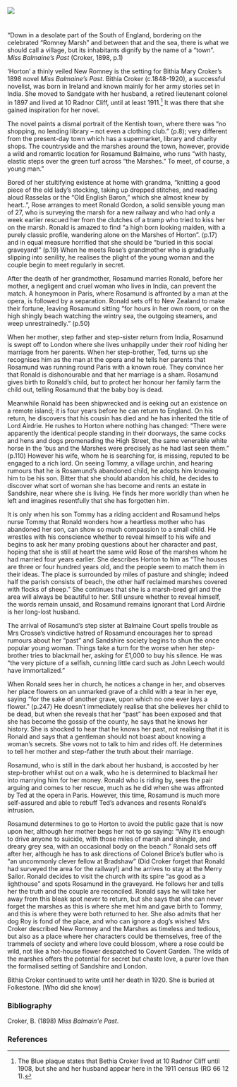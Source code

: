 <a href="https://dev.visual-essays.app"><img src="https://dev-visual-essays.netlify.app/images/ve-button.png"></a>
<param ve-config title="Miss Balmaine's Past by Bithia Croker" author="Michelle Crowther" layout="vtl" 
banner="/images/banners/19c.jpg">

<param ve-entity eid="Q1000312" aliases="Sandgate">
<param ve-entity eid="Q181071" aliases="New Romney">
<param ve-entity eid="Q1506093" aliases="Romney Marsh">

#

“Down in a desolate part of the South of England, bordering on the celebrated “Romney Marsh” and between that and the sea, there is what we should call a village, but its inhabitants dignify by the name of a “town”. _Miss Balmaine’s Past_ (Croker, 1898, p.1)    

‘Horton’ a thinly veiled New Romney is the setting for Bithia Mary Croker’s 1898 novel _Miss Balmaine’s Past_. Bithia Croker (c.1848-1920), a successful novelist, was born in Ireland and known mainly for her army stories set in India. She moved to Sandgate with her husband, a retired lieutenant colonel in 1897 and lived at 10 Radnor Cliff, until at least 1911.[^ref1] It was there that she gained inspiration for her novel.

The novel paints a dismal portrait of the Kentish town, where there was “no shopping, no lending library – not even a clothing club.” (p.8); very different from the present-day town which has a supermarket, library and charity shops. The countryside and the marshes around the town, however, provide a wild and romantic location for Rosamund Balmaine, who runs “with hasty, elastic steps over the green turf across “the Marshes.” To meet, of course, a young man.” 
<param ve-image url="https://upload.wikimedia.org/wikipedia/commons/1/11/Shops%2C_New_Romney_-_geograph.org.uk_-_1332933.jpg" label="Shops, New Romney" attribution="Stacey Harris">
<param ve-image url="https://upload.wikimedia.org/wikipedia/commons/5/51/New_Romney_Library_-_geograph.org.uk_-_1947659.jpg" lable="New Romney Library" attibution="David Anstiss, CC BY-SA 2.0, via Wikimedia Commons">

Bored of her stultifying existence at home with grandma, “knitting a good piece of the old lady’s stocking, taking up dropped stitches, and reading aloud Rasselas or the “Old English Baron,” which she almost knew by heart..”, Rose arranges to meet Ronald Gordon, a solid sensible young man of 27, who is surveying the marsh for a new railway  and who had only a week earlier rescued her from the clutches of a tramp who tried to kiss her on the marsh. Ronald is amazed to find “a high born looking maiden, with a purely classic profile, wandering alone on the Marshes of Horton”. (p.17) and in equal measure horrified that she should be “buried in this social graveyard!” (p.19) When he meets Rose’s grandmother who is gradually slipping into senility, he realises the plight of the young woman and the couple begin to meet regularly in secret. 

After the death of her grandmother, Rosamund marries Ronald, before her mother, a negligent and cruel woman who lives in India, can prevent the match. A honeymoon in Paris, where Rosamund is affronted by a man at the opera, is followed by a separation. Ronald sets off to New Zealand to make their fortune, leaving Rosamund sitting “for hours in her own room, or on the high shingly beach watching the wintry sea, the outgoing steamers, and weep unrestrainedly.” (p.50) 

When her mother, step father and step-sister return from India, Rosamund is swept off to London where she lives unhappily under their roof hiding her marriage from her parents. When her step-brother, Ted, turns up she recognises him as the man at the opera and he tells her parents that Rosamund was running round Paris with a known roué. They convince her that Ronald is dishonourable and that her marriage is a sham. Rosamund gives birth to Ronald’s child, but to protect her honour her family farm the child out, telling Rosamund that the baby boy is dead. 

Meanwhile Ronald has been shipwrecked and is eeking out an existence on a remote island; it is four years before he can return to England. On his return, he discovers that his cousin has died and he has inherited the title of Lord Airdrie. He rushes to Horton where nothing has changed: “There were apparently the identical people standing in their doorways, the same cocks and hens and dogs promenading the High Street, the same venerable white horse in the ‘bus and the Marshes were precisely as he had last seen them.” (p.110) However his wife, whom he is searching for, is missing, reputed to be engaged to a rich lord. On seeing Tommy, a village urchin, and hearing rumours that he is Rosamund’s abandoned child, he adopts him knowing him to be his son. Bitter that she should abandon his child, he decides to discover what sort of woman she has become and rents an estate in Sandshire, near where she is living.  He finds her more worldly than when he left and imagines resentfully that she has forgotten him. 

It is only when his son Tommy has a riding accident and Rosamund helps nurse Tommy that Ronald wonders how a heartless mother who has abandoned her son, can show so much compassion to a small child. He wrestles with his conscience whether to reveal himself to his wife and begins to ask her many probing questions about her character and past, hoping that she is still at heart the same wild Rose of the marshes whom he had married four years earlier. She describes Horton to him as “The houses are three or four hundred years old, and the people seem to match them in their ideas. The place is surrounded by miles of pasture and shingle; indeed half the parish consists of beach, the other half reclaimed marshes covered with flocks of sheep.” She continues that she is a marsh-bred girl and the area will always be beautiful to her. Still unsure whether to reveal himself, the words remain unsaid, and Rosamund remains ignorant that Lord Airdrie is her long-lost husband.

The arrival of Rosamund’s step sister at Balmaine Court spells trouble as Mrs Crosse’s vindictive hatred of Rosamund encourages her to spread rumours about her “past” and Sandshire society begins to shun the once popular young woman. Things take a turn for the worse when her step-brother tries to blackmail her, asking for £1,000 to buy his silence. He was “the very picture of a selfish, cunning little card such as John Leech would have immortalized.”

When Ronald sees her in church, he notices a change in her, and observes her place flowers on an unmarked grave of a child with a tear in her eye, saying “for the sake of another grave, upon which no one ever lays a flower.” (p.247) He doesn’t immediately realise that she believes her child to be dead, but when she reveals that her “past” has been exposed and that she has become the gossip of the county, he says that he knows her history. She is shocked to hear that he knows her past, not realising that it is Ronald and says that a gentleman should not boast about knowing a woman’s secrets.  She vows not to talk to him and rides off.  He determines to tell her mother and step-father the truth about their marriage.

Rosamund, who is still in the dark about her husband, is accosted by her step-brother whilst out on a walk, who he is determined to blackmail her into marrying him for her money.  Ronald who is riding by, sees the pair arguing  and comes to her rescue, much as he did when she was affronted by Ted at the opera in Paris.  However, this time, Rosamund is much more self-assured and able to rebuff Ted’s advances and resents Ronald’s intrusion. 

Rosamund determines to go to Horton to avoid the public gaze that is now upon her, although her mother begs her not to go saying: “Why it’s enough to drive anyone to suicide, with those miles of marsh and shingle, and dreary grey sea, with an occasional body on the beach.” Ronald sets off after her, although he has to ask directions of Colonel Brice’s butler who is “an uncommonly clever fellow at Bradshaw” (Did Croker forget that Ronald had surveyed the area for the railway!)  and he arrives to stay at the Merry Sailor. Ronald decides to visit the church with its spire “as good as a lighthouse”  and spots Rosamund in the graveyard. He follows her and tells her the truth and the couple are reconciled. Ronald says he will take her away from this bleak spot never to return, but she says that she can never forget the marshes as this is where she met him and gave birth to Tommy, and this is where they were both returned to her. She also admits that her dog Roy is fond of the place, and who can ignore a dog’s wishes!
Mrs Croker described New Romney and the Marshes as timeless and tedious, but also as a place where her characters could be themselves, free of the trammels of society and where love could blossom, where a rose could be wild, not like a hot-house flower despatched to Covent Garden. The wilds of the marshes offers the potential for secret but chaste love, a purer love than the formalised setting of Sandshire and London.

Bithia Croker continued to write until her death in 1920. She is buried at Folkestone.  [Who did she know]

### Bibliography

Croker, B. (1898) _Miss Balmain'e Past_. 

### References

[^ref1]: The Blue plaque states that Bethia Croker lived at 10 Radnor Cliff until 1908, but she and her husband appear here in the 1911 census (RG 66 12 1).
